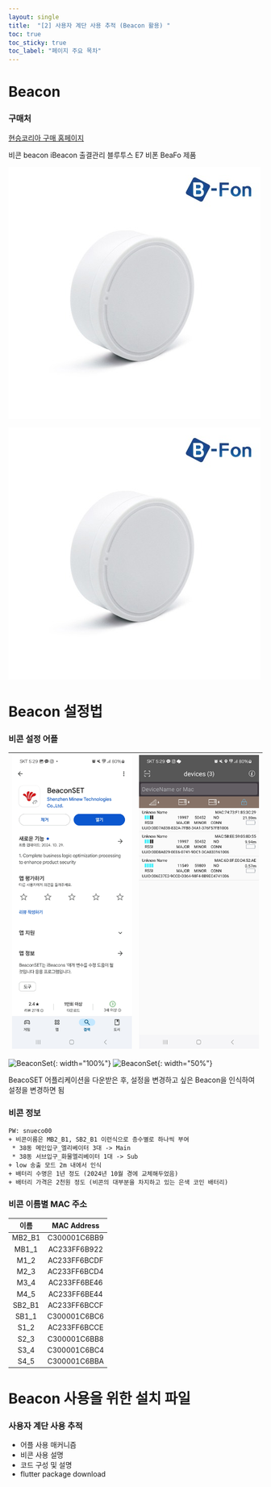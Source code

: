 ```yaml
---
layout: single
title:  "[2] 사용자 계단 사용 추적 (Beacon 활용) "
toc: true
toc_sticky: true
toc_label: "페이지 주요 목차"
---
```

# Beacon
### 구매처
[현승코리아 구매 홈페이지](https://nowwin.co.kr/product/%EB%B9%84%EC%BD%98-beacon-ibeacon-%EC%B6%9C%EA%B2%B0%EA%B4%80%EB%A6%AC-%EB%B8%94%EB%A3%A8%ED%88%AC%EC%8A%A4-e7-%EB%B9%84%ED%8F%B0-beafon/360/category/116/display/1/)

비콘 beacon iBeacon 출결관리 블루투스 E7 비폰 BeaFo 제품

<img src='./images/beacon.jpg'>

![beacon](https://github.com/rhn5121/rhn5121.github.io/blob/master/_posts/images/beacon.jpg)

# Beacon 설정법
### 비콘 설정 어플

<img src="./images/BeaconSetDownload.jpg">|<img src="https://github.com/rhn5121/rhn5121.github.io/blob/master/_posts/images/BeaconSet.jpg">
---| ---|

![BeaconSet](https://github.com/user-attachments/assets/2597a862-7034-40c1-a339-5a424b38f4e7){: width="100%"}
![BeaconSet](https://github.com/user-attachments/assets/2597a862-7034-40c1-a339-5a424b38f4e7){: width="50%"}



BeacoSET 어플리케이션을 다운받은 후, 설정을 변경하고 싶은 Beacon을 인식하여 설정을 변경하면 됨

### 비콘 정보

    PW: snueco00
    + 비콘이름은 MB2_B1, SB2_B1 이런식으로 층수별로 하나씩 부여
     * 38동 메인입구_엘리베이터 3대 -> Main
     * 38동 서브입구_화물엘리베이터 1대 -> Sub
    + low 송출 모드 2m 내에서 인식
    + 배터리 수명은 1년 정도 (2024년 10월 경에 교체해두었음)
    + 배터리 가격은 2천원 정도 (비콘의 대부분을 차지하고 있는 은색 코인 배터리)


### 비콘 이름별 MAC 주소

|이름|MAC Address|
|:---:|:---:|
|MB2_B1|C300001C6BB9|
|MB1_1|AC233FF6B922|
|M1_2|AC233FF6BCDF|
|M2_3|AC233FF6BCD4|
|M3_4|AC233FF6BE46|
|M4_5|AC233FF6BE44|
|SB2_B1|AC233FF6BCCF|
|SB1_1|C300001C6BC6|
|S1_2|AC233FF6BCCE|
|S2_3|C300001C6BB8|
|S3_4|C300001C6BC4|
|S4_5|C300001C6BBA|


# Beacon 사용을 위한 설치 파일

###  사용자 계단 사용 추적

  * 어플 사용 매커니즘
  * 비콘 사용 설명
  * 코드 구성 및 설명
  * flutter package download

